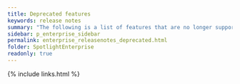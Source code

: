 ```yaml
---
title: Deprecated features
keywords: release notes
summary: "The following is a list of features that are no longer supported starting with Spotlight Enterprise 12.1"
sidebar: p_enterprise_sidebar
permalink: enterprise_releasenotes_deprecated.html
folder: SpotlightEnterprise
readonly: true
---
```




{% include links.html %}

